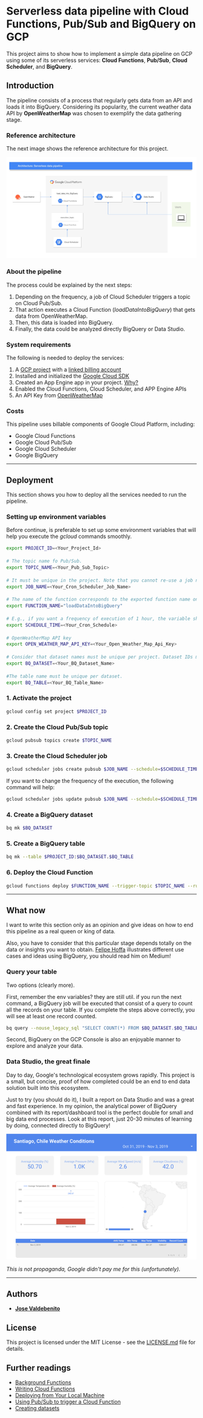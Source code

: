 # Serverless data pipeline with Cloud Functions, Pub/Sub and BigQuery on GCP

This project aims to show how to implement a simple data pipeline on GCP using some of its serverless services: **Cloud Functions**, **Pub/Sub**, **Cloud Scheduler**, and **BigQuery**.

## Introduction

The pipeline consists of a process that regularly gets data from an API and loads it into BigQuery. Considering its popularity, the current weather data API by **OpenWeatherMap** was chosen to exemplify the data gathering stage.

### Reference architecture

The next image shows the reference architecture for this project.

![Architecture](https://raw.githubusercontent.com/jovald/gcp-serverless-data-pipeline/assets/gcp-serverless-data-pipeline.jpg)

### About the pipeline

The process could be explained by the next steps:

1. Depending on the frequency, a job of Cloud Scheduler triggers a topic on Cloud Pub/Sub.
2. That action executes a Cloud Function (*loadDataIntoBigQuery*) that gets data from OpenWeatherMap.
3. Then, this data is loaded into BigQuery.
4. Finally, the data could be analyzed directly BigQuery or Data Studio.

### System requirements

The following is needed to deploy the services:

1. A [GCP project](https://cloud.google.com/resource-manager/docs/creating-managing-projects) with a [linked billing account](https://cloud.google.com/billing/docs/how-to/modify-project)
2. Installed and initialized the [Google Cloud SDK](https://cloud.google.com/sdk/install)
3. Created an App Engine app in your project. [Why?](https://cloud.google.com/scheduler/docs/setup)
4. Enabled the Cloud Functions, Cloud Scheduler, and APP Engine APIs
5. An API Key from [OpenWeatherMap](https://openweathermap.org)

### Costs

This pipeline uses billable components of Google Cloud Platform, including:

* Google Cloud Functions
* Google Cloud Pub/Sub
* Google Cloud Scheduler
* Google BigQuery

---

## Deployment

This section shows you how to deploy all the services needed to run the pipeline.

### Setting up environment variables

Before continue, is preferable to set up some environment variables that will help you execute the *gcloud* commands smoothly.

```sh
export PROJECT_ID=<Your_Project_Id>

# The topic name fo Pub/Sub.
export TOPIC_NAME=<Your_Pub_Sub_Topic>

# It must be unique in the project. Note that you cannot re-use a job name in a project even if you delete its associated job.
export JOB_NAME=<Your_Cron_Scheduler_Job_Name>

# The name of the function corresponds to the exported function name on index.js
export FUNCTION_NAME="loadDataIntoBigQuery"

# E.g., if you want a frequency of execution of 1 hour, the variable should be SCHEDULE_TIME="every 1 hour".
export SCHEDULE_TIME=<Your_Cron_Schedule>

# OpenWeatherMap API key
export OPEN_WEATHER_MAP_API_KEY=<Your_Open_Weather_Map_Api_Key>

# Consider that dataset names must be unique per project. Dataset IDs must be alphanumeric (plus underscores)
export BQ_DATASET=<Your_BQ_Dataset_Name>

#The table name must be unique per dataset.
export BQ_TABLE=<Your_BQ_Table_Name>
```

### 1. Activate the project

```sh
gcloud config set project $PROJECT_ID
```

### 2. Create the Cloud Pub/Sub topic

```sh
gcloud pubsub topics create $TOPIC_NAME
```

### 3. Create the Cloud Scheduler job

```sh
gcloud scheduler jobs create pubsub $JOB_NAME --schedule=$SCHEDULE_TIME --topic=$TOPIC_NAME --message-body="execute"
```

If you want to change the frequency of the execution, the following command will help:

```sh
gcloud scheduler jobs update pubsub $JOB_NAME --schedule=$SCHEDULE_TIME
```

### 4. Create a BigQuery dataset

```sh
bq mk $BQ_DATASET
```

### 5. Create a BigQuery table

```sh
bq mk --table $PROJECT_ID:$BQ_DATASET.$BQ_TABLE
```

### 6. Deploy the Cloud Function

```sh
gcloud functions deploy $FUNCTION_NAME --trigger-topic $TOPIC_NAME --runtime nodejs10 --set-env-vars OPEN_WEATHER_MAP_API_KEY=$OPEN_WEATHER_MAP_API_KEY,BQ_DATASET=$BQ_DATASET,BQ_TABLE=$BQ_TABLE
```

---

## What now

I want to write this section only as an opinion and give ideas on how to end this pipeline as a real queen or king of data.

Also, you have to consider that this particular stage depends totally on the data or insights you want to obtain. [Felipe Hoffa](https://medium.com/@hoffa) illustrates different use cases and ideas using BigQuery, you should read him on Medium!

### Query your table

Two options (clearly more).

First, remember the env variables? they are still util. if you run the next command, a BigQuery job will be executed that consist of a query to count all the records on your table. If you complete the steps above correctly, you will see at least one record counted.

```sh
bq query --nouse_legacy_sql "SELECT COUNT(*) FROM $BQ_DATASET.$BQ_TABLE"
```

Second, BigQuery on the GCP Console is also an enjoyable manner to explore and analyze your data.

### Data Studio, the great finale

Day to day, Google's technological ecosystem grows rapidly. This project is a small, but concise, proof of how completed could be an end to end data solution built into this ecosystem.

Just to try (you should do it), I built a report on Data Studio and was a great and fast experience. In my opinion, the analytical power of BigQuery combined with its report/dashboard tool is the perfect double for small and big data end processes. Look at this report, just 20-30 minutes of learning by doing, connected directly to BigQuery!

![Data Studio](https://raw.githubusercontent.com/jovald/gcp-serverless-data-pipeline/assets/data-studio-sample.png)

*This is not propaganda, Google didn't pay me for this (unfortunately).*

---

## Authors

* **[Jose Valdebenito](https://github.com/jovald)**

## License

This project is licensed under the MIT License - see the [LICENSE.md](LICENSE.md) file for details.

## Further readings

* [Background Functions](https://cloud.google.com/functions/docs/writing/background)
* [Writing Cloud Functions](https://cloud.google.com/functions/docs/writing/)
* [Deploying from Your Local Machine](https://cloud.google.com/functions/docs/deploying/filesystem)
* [Using Pub/Sub to trigger a Cloud Function](https://cloud.google.com/scheduler/docs/tut-pub-sub)
* [Creating datasets](https://cloud.google.com/bigquery/docs/datasets)
